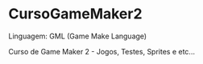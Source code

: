 # CursoGameMaker2
 
Linguagem: GML (Game Make Language)
 
Curso de Game Maker 2 - Jogos, Testes, Sprites e etc...
